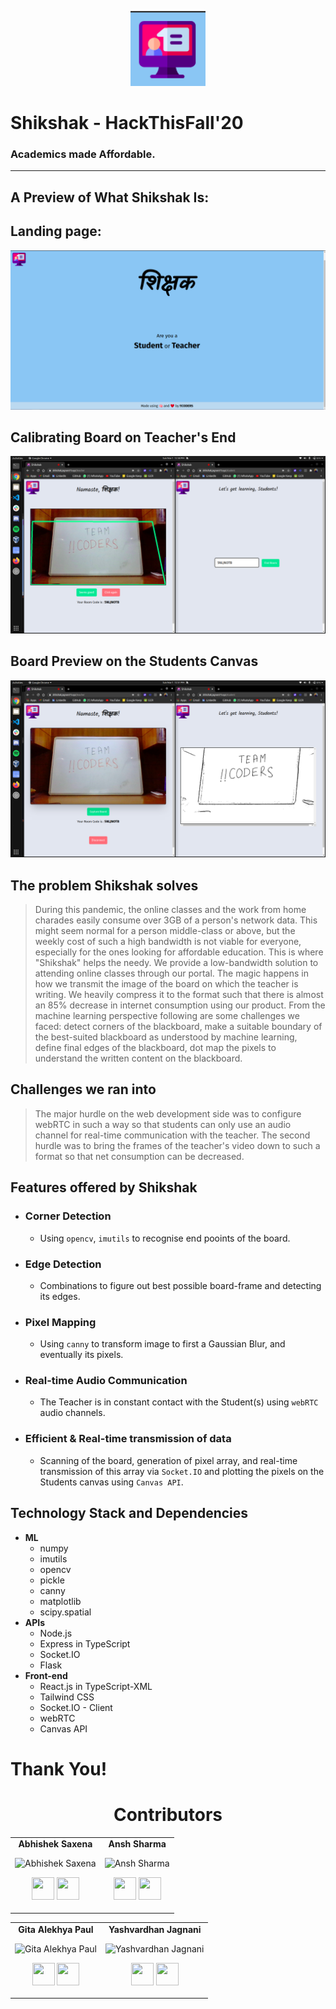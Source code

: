 <p align="center"><img src="./assets/Logo.png" width="120" height="120"</p>

# **Shikshak** - HackThisFall'20

### Academics made Affordable.

---

## A Preview of What Shikshak Is:

## Landing page:

![Home Screenshot](./assets/screenshot-home.png)

## Calibrating Board on Teacher's End

![Calibration Screenshot](./assets/screenshot-calibrate.png)

## Board Preview on the Students Canvas

![Preview Screenshot](./assets/screenshot-preview.png)

## The problem Shikshak solves

> During this pandemic, the online classes and the work from home charades easily consume over 3GB of a person's network data. This might seem normal for a person middle-class or above, but the weekly cost of such a high bandwidth is not viable for everyone, especially for the ones looking for affordable education. This is where "Shikshak" helps the needy. We provide a low-bandwidth solution to attending online classes through our portal. The magic happens in how we transmit the image of the board on which the teacher is writing. We heavily compress it to the format such that there is almost an 85% decrease in internet consumption using our product. From the machine learning perspective following are some challenges we faced: detect corners of the blackboard, make a suitable boundary of the best-suited blackboard as understood by machine learning, define final edges of the blackboard, dot map the pixels to understand the written content on the blackboard.

## Challenges we ran into

> The major hurdle on the web development side was to configure webRTC in such a way so that students can only use an audio channel for real-time communication with the teacher. The second hurdle was to bring the frames of the teacher's video down to such a format so that net consumption can be decreased.

## Features offered by Shikshak

- ### **Corner Detection**
  - Using `opencv`, `imutils` to recognise end pooints of the board.
- ### **Edge Detection**
  - Combinations to figure out best possible board-frame and detecting its edges.
- ### **Pixel Mapping**
  - Using `canny` to transform image to first a Gaussian Blur, and eventually its pixels.
- ### **Real-time Audio Communication**
  - The Teacher is in constant contact with the Student(s) using `webRTC` audio channels.
- ### **Efficient & Real-time transmission of data**
  - Scanning of the board, generation of pixel array, and real-time transmission of this array via `Socket.IO` and plotting the pixels on the Students canvas using `Canvas API`.

## Technology Stack and Dependencies

- **ML**
  - numpy
  - imutils
  - opencv
  - pickle
  - canny
  - matplotlib
  - scipy.spatial
- **APIs**
  - Node.js
  - Express in TypeScript
  - Socket.IO
  - Flask
- **Front-end**
  - React.js in TypeScript-XML
  - Tailwind CSS
  - Socket.IO - Client
  - webRTC
  - Canvas API

# Thank You!

<h1 align="center"> Contributors </h1>
<table align="center">
<tr align="center">
<td>
<strong>Abhishek Saxena</strong>
<p align="center">
<img src = "https://avatars0.githubusercontent.com/u/33656173?s=400&u=a411c58cfffec9bf59da192674093abf4b82bd04&v=4"  height="120" alt="Abhishek Saxena">
</p>
<p align="center">
<a href = "https://github.com/saxenabhishek"><img src = "http://www.iconninja.com/files/241/825/211/round-collaboration-social-github-code-circle-network-icon.svg" width="36" height = "36"/></a>
<a href = "https://www.linkedin.com/in/abhibored">
<img src = "http://www.iconninja.com/files/863/607/751/network-linkedin-social-connection-circular-circle-media-icon.svg" width="36" height="36"/>
</a>
</p>
</td>
<td>
<strong>Ansh Sharma</strong>
<p align="center">
<img src = "https://avatars2.githubusercontent.com/u/60016461?s=400&u=9e9d50e037da73a840a5c43f8f2c2b98942452aa&v=4"  height="120" alt="Ansh Sharma">
</p>
<p align="center">
<a href = "https://github.com/DaemonOnCode"><img src = "http://www.iconninja.com/files/241/825/211/round-collaboration-social-github-code-circle-network-icon.svg" width="36" height = "36"/></a>
<a href = "https://www.linkedin.com/in/anshsharma09">
<img src = "http://www.iconninja.com/files/863/607/751/network-linkedin-social-connection-circular-circle-media-icon.svg" width="36" height="36"/>
</a>
</p>
</td>
</tr>
</table>
<table align="center">
<tr align="center">
<td>
<strong>Gita Alekhya Paul</strong>
<p align="center">
<img src = "https://avatars3.githubusercontent.com/u/54375111?s=460&u=0585ce48d7a98d878ee16041d73695e37b17ade0&v=4"  height="120" alt="Gita Alekhya Paul">
</p>
<p align="center">
<a href = "https://github.com/gitaalekhyapaul"><img src = "http://www.iconninja.com/files/241/825/211/round-collaboration-social-github-code-circle-network-icon.svg" width="36" height = "36"/></a>
<a href = "https://www.linkedin.com/in/gitaalekhyapaul">
<img src = "http://www.iconninja.com/files/863/607/751/network-linkedin-social-connection-circular-circle-media-icon.svg" width="36" height="36"/>
</a>
</p>
</td>
<td>
<strong>Yashvardhan Jagnani</strong>
<p align="center">
<img src = "https://avatars0.githubusercontent.com/u/60016972?s=460&u=44becacb17c82494c8a16c1d17f9f7183f8d67c3&v=4"  height="120" alt="Yashvardhan Jagnani">
</p>
<p align="center">
<a href = "https://github.com/jagnani73"><img src = "http://www.iconninja.com/files/241/825/211/round-collaboration-social-github-code-circle-network-icon.svg" width="36" height = "36"/></a>
<a href = "https://www.linkedin.com/in/yashvardhan-jagnani">
<img src = "http://www.iconninja.com/files/863/607/751/network-linkedin-social-connection-circular-circle-media-icon.svg" width="36" height="36"/>
</a>
</p>
</td>
</tr>
</table>
